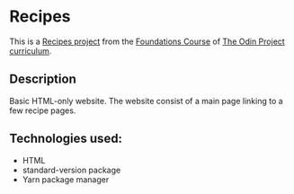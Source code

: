 # Recipes

This is a [Recipes project](https://www.theodinproject.com/lessons/foundations-recipes) from the [Foundations Course](https://www.theodinproject.com/paths/foundations/courses/foundations) of [The Odin Project curriculum](https://www.theodinproject.com/paths).

## Description

Basic HTML-only website. The website consist of a main page linking to a few recipe pages.

## Technologies used:

- HTML
- standard-version package
- Yarn package manager